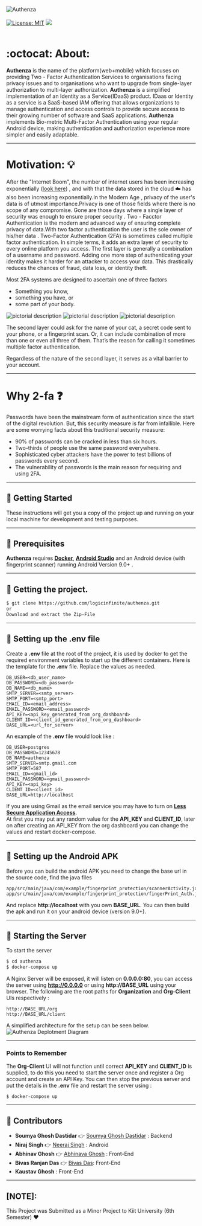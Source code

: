 ![Authenza](https://github.com/logicinfinite/authenza/blob/master/images/authenza.png?raw=true)
<br><br>
[![License: MIT](https://img.shields.io/badge/License-MIT-yellow.svg)](https://opensource.org/licenses/MIT)   <a href='https://github.com/logicinfinite' target='_blank'><img src='https://img.shields.io/github/followers/logicinfinite.svg?label=Folow&style=social'></a>
</a><br><br>


#  :octocat: About:

**Authenza** is the  name of the platform(web+mobile) which focuses on providing Two - Factor Authentication Services to organisations facing privacy issues and to organisations who want to upgrade from single-layer authorization to multi-layer authorization. 
**Authenza** is a simplified implementation of an Identity as a Service(IDaaS) product. IDaas or Identity as a service is a SaaS-based IAM offering that allows organizations to manage authentication and access controls to provide secure access to their growing number of software and SaaS applications. **Authenza** implements Bio-metric Multi-Factor Authentication using your regular Android device, making authentication and authorization experience more simpler and easily adaptable.

 --- 

# Motivation: :bulb:

After the  "Internet Boom",  the number of internet users has been increasing exponentially ([look here](https://www.internetlivestats.com/)) , and with that the data stored in the cloud :cloud:
has also been increasing exponentially.In the Modern Age , privacy of the user's data  is of utmost importance.Privacy is one of those fields where there is no scope of any compromise.
Gone are those days where a single layer of security was enough to ensure proper security .
Two - Facctor Authentication is the modern and advanced way of ensuring complete privacy of data.With two factor authentication the user is the sole owner of his/her data .
Two-Factor Authentication (2FA) is sometimes called multiple factor authentication. In simple terms, it adds an extra layer of security to every online platform you access. The first layer is generally a combination of a username and password. Adding one more step of authenticating your identity makes it harder for an attacker to access your data. 
This drastically reduces the chances of fraud, data loss, or identity theft.

Most 2FA systems are designed to ascertain one of three factors

* Something you know,
* something you have, or
* some part of your body.

![pictorial description](https://secureswissdata.com/wp-content/uploads/2016/11/2fa_3_small.jpg) ![pictorial description](https://secureswissdata.com/wp-content/uploads/2016/11/2fa_1_small.jpg) ![pictorial description](https://secureswissdata.com/wp-content/uploads/2016/11/2fa_2_small.jpg) 

The second layer could ask for the name of your cat, a secret code sent to your phone, or a fingerprint scan. Or, it can include combination of more than one or even all three of them. That’s the reason for calling it sometimes multiple factor authentication.

Regardless of the nature of the second layer, it serves as a vital barrier to your account.

  ---

# Why 2-fa :question:

Passwords have been the mainstream form of authentication since the start of the digital revolution. But, this security measure is far from infallible. Here are some worrying facts about this traditional security measure:

* 90% of passwords can be cracked in less than six hours.
* Two-thirds of people use the same password everywhere.
* Sophisticated cyber attackers have the power to test billions of passwords every second.
* The vulnerability of passwords is the main reason for requiring and using 2FA.




 ---



## :dart: Getting Started
These instructions will get you a copy of the project up and running on your local machine for development and testing purposes.

 ---

##  :dart: Prerequisites

**Authenza** requires [ **Docker**](https://docs.docker.com/), [**Android Studio**](https://developer.android.com/studio) and an Android device (with fingerprint scanner) running Android Version 9.0+ .

 ---

## :dart: Getting the project.

```sh
$ git clone https://github.com/logicinfinite/authenza.git
or 
Download and extract the Zip-File
```
 ---

##  :dart: Setting up the .env file
Create a **.env** file at the root of the project, it is used by docker to get the required environment variables to start up the different containers. Here is the template for the **.env** file. Replace the values as needed.
```
DB_USER=<db_user_name>
DB_PASSWORD=<db_password>
DB_NAME=<db_name>
SMTP_SERVER=<smtp_server>
SMTP_PORT=<smtp_port>
EMAIL_ID=<email_address>
EMAIL_PASSWORD=<email_password>
API_KEY=<api_key_generated_from_org_dashboard>
CLIENT_ID=<client_id_generated_from_org_dashboard>
BASE_URL=<url_for_server>
```
An example of the **.env** file would look like :
```
DB_USER=postgres
DB_PASSWORD=12345678
DB_NAME=authenza
SMTP_SERVER=smtp.gmail.com
SMTP_PORT=587
EMAIL_ID=<gmail_id>
EMAIL_PASSWORD=<gmail_password>
API_KEY=<api_key>
CLIENT_ID=<client_id>
BASE_URL=http://localhost
```
If you are using Gmail as the email service you may have to turn on [**Less Secure Application Access**](https://support.google.com/accounts/answer/6010255?hl=en).<br>
At first you may put any random value for the **API_KEY** and **CLIENT_ID**, later on after creating an API_KEY from the org dashboard you can change the values and restart docker-compose.

 ---

##  :dart: Setting up the Android APK
Before you can build the android APK you need to change the base url in the source code, find the java files
```
app/src/main/java/com/example/fingerprint_protection/scannerActivity.java
app/src/main/java/com/example/fingerprint_protection/fingerPrint_Auth.java
```
And replace **http://localhost** with you own **BASE_URL**. You can then build the apk and run it on your android device (version 9.0+).

 ---

## :dart: Starting the Server
To start the server
```sh
$ cd authenza
$ docker-compose up
```
A Nginx Server will be exposed, it will listen on **0.0.0.0:80**, you can access the server using **http://0.0.0.0** or using **http://BASE_URL** using your browser. The following are the root paths for **Organization** and **Org-Client** UIs respectively :
```
http://BASE_URL/org
http://BASE_URL/client
```
A simplified architecture for the setup can be seen below.
![Authenza Deplotment Diagram](https://github.com/logicinfinite/authenza/blob/master/images/deployment.png?raw=true)

 ---

### Points to Remember
The **Org-Client** UI will not function until correct **API_KEY** and **CLIENT_ID** is supplied, to do this you need to start the server once and register a Org account and create an API Key. You can then stop the previous server and put the details in the **.env** file and restart the server using :
```
$ docker-compose up
```
 ---

## :dart:  Contributors
-   **Soumya Ghosh Dastidar** :point_right:  [Soumya Ghosh Dastidar](https://github.com/gdsoumya) : Backend
-   **Niraj Singh**  :point_right: [Neeraj Singh](https://github.com/karma9874) : Android
-   **Abhinav Ghosh**  :point_right: [Abhinava Ghosh](https://github.com/logicinfinite) : Front-End
-   **Bivas Ranjan Das** :point_right: [Bivas Das](https://github.com/bivasrdas): Front-End
-   **Kaustav Ghosh** : Front-End

  ---

 ## [NOTE]:

This Project was Submitted as a Minor Project to Kiit University (6th Semester) :heart:

